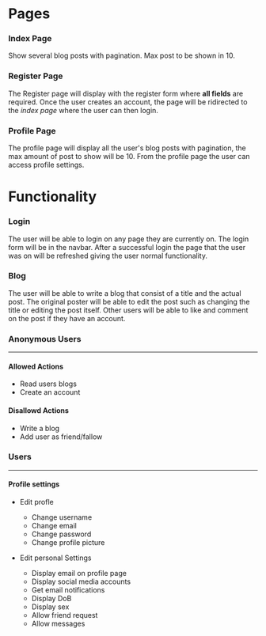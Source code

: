 
# Pages

### Index Page

Show several blog posts with pagination. Max post to be shown in 10.

### Register Page

The Register page will display with the register form where **all fields** are required. Once the user creates an account, the page will be ridirected to the *index page* where the user can then login.

### Profile Page

The profile page will display all the user's blog posts with pagination, the max amount of post to show will be 10. From the profile page the user can access profile settings.

# Functionality

### Login

The user will be able to login on any page they are currently on. The login form will be in the navbar. After a successful login the page that the user was on will be refreshed giving the user normal functionality.

### Blog

The user will be able to write a blog that consist of a title and the actual post. The original poster will be able to edit the post such as changing the title or editing the post itself. Other users will be able to like and comment on the post if they have an account.

### Anonymous Users

---

#### Allowed Actions
- Read users blogs
- Create an account

#### Disallowd Actions
- Write a blog
- Add user as friend/fallow 

### Users

---

#### Profile settings
- Edit profle
    - Change username
    - Change email
    - Change password
    - Change profile picture

- Edit personal Settings
    - Display email on profile page
    - Display social media accounts
    - Get email notifications
    - Display DoB
    - Display sex
    - Allow friend request
    - Allow messages